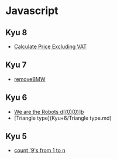 # Javascript

## Kyu 8
- [Calculate Price Excluding VAT](Kyu+8/Calculate+Price+Excluding+VAT.d)

## Kyu 7
- [removeBMW](Kyu+7/removeBMW.js)


## Kyu 6
- [We are the Robots d[(0)(0)]b](Kyu+6/We+are+the+Robots+d[(0)(0)]b.md)
- [Triangle type](Kyu+6/Triangle type.md)


## Kyu 5
- [count '9's from 1 to n](Kyu+5/count_9.md)